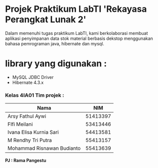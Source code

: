 # Projek Praktikum LabTI 'Rekayasa Perangkat Lunak 2'
Dalam memenuhi tugas praktikum LabTI, kami berkolaborasi membuat aplikasi penyimpanan data stok material berbasis dekstop menggunakan bahasa pemrograman java, hibernate dan mysql.

# library yang digunakan :
  - MySQL JDBC Driver
  - Hibernate 4.3.x

### Kelas 4IA01 Tim projek :

| Nama | NIM |
| ------ | ------ |
| Arsy Fathul Aywi | 51413397 |
| FIfi Meilani   | 53413446 |
| Ivana Elisa Kurnia Sari | 54413581 |
| M Rendhy Tri Putra | 55413157 |
| Mohammad Risnawan Budianto | 55413639 |

**PJ : Rama Pangestu**
